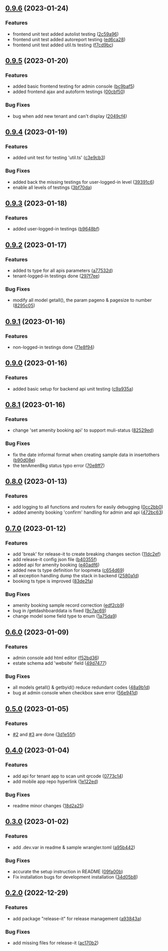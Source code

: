 

## [0.9.6](https://github.com/simonho288/estateman_backend/compare/v0.9.5...v0.9.6) (2023-01-24)


### Features

* frontend unit test added autolist testing ([2c59a96](https://github.com/simonho288/estateman_backend/commit/2c59a9610b88efe279e7dec7bece43e17c790b7d))
* frontend unit test added autoreport testing ([ed6ca28](https://github.com/simonho288/estateman_backend/commit/ed6ca28a759bf9b0e0ad22da0bdddce872594e2d))
* frontend unit test added util.ts testing ([f7cd9bc](https://github.com/simonho288/estateman_backend/commit/f7cd9bc1ceb00bb60aedc476e0f7393bbb4a064d))

## [0.9.5](https://github.com/simonho288/estateman_backend/compare/v0.9.4...v0.9.5) (2023-01-20)


### Features

* added basic frontend testing for admin console ([bc9baf5](https://github.com/simonho288/estateman_backend/commit/bc9baf572db02a2766da6edd89b410a7b1ef6afb))
* added frontend ajax and autoform testings ([00cbf50](https://github.com/simonho288/estateman_backend/commit/00cbf5051bd52481b110011b087610b632c44554))


### Bug Fixes

* bug when add new tenant and can't display ([2049cf4](https://github.com/simonho288/estateman_backend/commit/2049cf410dda91f150c35ef4550e60764d18f051))

## [0.9.4](https://github.com/simonho288/estateman_backend/compare/v0.9.3...v0.9.4) (2023-01-19)


### Features

* added unit test for testing 'util.ts' ([c3e9cb3](https://github.com/simonho288/estateman_backend/commit/c3e9cb3a12a7828896c9c5c470be2eea0a5bee51))


### Bug Fixes

* added back the missing testings for user-logged-in level ([39391c6](https://github.com/simonho288/estateman_backend/commit/39391c6e635a2d044abdd8805327eb3b5a0559c3))
* enable all levels of testings ([3bf70da](https://github.com/simonho288/estateman_backend/commit/3bf70daa03623f56ecf1fe8c1fb40e725f9114f7))

## [0.9.3](https://github.com/simonho288/estateman_backend/compare/v0.9.2...v0.9.3) (2023-01-18)


### Features

* added user-logged-in testings ([b9648bf](https://github.com/simonho288/estateman_backend/commit/b9648bfb62f751c85eb3452b2abe93cf47d4b1f9))

## [0.9.2](https://github.com/simonho288/estateman_backend/compare/v0.9.1...v0.9.2) (2023-01-17)


### Features

* added ts type for all apis parameters ([a77532d](https://github.com/simonho288/estateman_backend/commit/a77532d2d4c8750df49f41a25491460410a83f73))
* tenant-logged-in testings done ([297f7ee](https://github.com/simonho288/estateman_backend/commit/297f7ee9ff846b0c6863f8abd48f78042dbc94b9))


### Bug Fixes

* modify all model getall(), the param pageno & pagesize to number ([8295c05](https://github.com/simonho288/estateman_backend/commit/8295c05f1cc22aa95055eebc97b8a34bc0302c6a))

## [0.9.1](https://github.com/simonho288/estateman_backend/compare/v0.9.0...v0.9.1) (2023-01-16)


### Features

* non-logged-in testings done ([71e8f94](https://github.com/simonho288/estateman_backend/commit/71e8f94a4b6ebdfc0709b5c20c0ccdabd6d35970))

## [0.9.0](https://github.com/simonho288/estateman_backend/compare/v0.8.1...v0.9.0) (2023-01-16)


### Features

* added basic setup for backend api unit testing ([c9a935a](https://github.com/simonho288/estateman_backend/commit/c9a935a0bae588276e42f3f701149e49f66db2f4))

## [0.8.1](https://github.com/simonho288/estateman_backend/compare/v0.8.0...v0.8.1) (2023-01-16)


### Features

* change 'set amenity booking api' to support muli-status ([82529ed](https://github.com/simonho288/estateman_backend/commit/82529ed37c8279ea2d889cf479f8413d31c4dcf8))


### Bug Fixes

* fix the date informal format when creating sample data in insertothers ([b90d08e](https://github.com/simonho288/estateman_backend/commit/b90d08e42e153f77f741b9cade436f6038d6e9bf))
* the tenAmenBkg status typo error ([70e8ff7](https://github.com/simonho288/estateman_backend/commit/70e8ff7254a2757d7cd565fdf37f49afb4764887))

## [0.8.0](https://github.com/simonho288/estateman_backend/compare/v0.7.0...v0.8.0) (2023-01-13)


### Features

* add logging to all functions and routers for easily debugging ([0cc2bb0](https://github.com/simonho288/estateman_backend/commit/0cc2bb033a407f073c00857a173b3c26fc0e3996))
* added amenity booking 'confirm' handling for admin and api ([472bc63](https://github.com/simonho288/estateman_backend/commit/472bc6310f238b1e19eb8d31331075d29658bb8e))

## [0.7.0](https://github.com/simonho288/estateman_backend/compare/v0.6.0...v0.7.0) (2023-01-12)


### Features

* add 'break' for release-it to create breaking changes section ([11dc2ef](https://github.com/simonho288/estateman_backend/commit/11dc2ef90c12abf60967c566d25362f78da59b0d))
* add release-it config json file ([b40355f](https://github.com/simonho288/estateman_backend/commit/b40355fb91a0e5370daf8dd3cb87b806a31e03eb))
* added api for amenity booking ([e40adf6](https://github.com/simonho288/estateman_backend/commit/e40adf691b0d5e05e33a302adb890e44dc675d2d))
* added new ts type definition for loopmeta ([c654d69](https://github.com/simonho288/estateman_backend/commit/c654d69de9520da262329b8be43cecaa67825d89))
* all exception handling dump the stack in backend ([2580a1d](https://github.com/simonho288/estateman_backend/commit/2580a1d2884dd8cbd14e937e3d49d6083fe5ca0b))
* booking ts type is improved ([83de2fa](https://github.com/simonho288/estateman_backend/commit/83de2fa777e0b6398b58b0671a53a15a428280dd))


### Bug Fixes

* amenity booking sample record correction ([edf2cb9](https://github.com/simonho288/estateman_backend/commit/edf2cb96bd100603f7f978e76581e7fc82d9cc59))
* bug in /getdashboarddata is fixed ([9c7ac69](https://github.com/simonho288/estateman_backend/commit/9c7ac69a644d05426aa86c2070addbf085ebb892))
* change model some field type to enum ([1a75da9](https://github.com/simonho288/estateman_backend/commit/1a75da90f552e48198aca30194125b67fbceb8b6))

## [0.6.0](https://github.com/simonho288/estateman_backend/compare/v0.5.0...v0.6.0) (2023-01-09)


### Features

* admin console add html editor ([f52bd36](https://github.com/simonho288/estateman_backend/commit/f52bd362d26a98233219107a2c6e83aa081468c4))
* estate schema add 'website' field ([49d7477](https://github.com/simonho288/estateman_backend/commit/49d7477d7f43b7b514d65760f87b20d8737b3bb9))


### Bug Fixes

* all models getall() & getbyid() reduce redundant codes ([48a9b1d](https://github.com/simonho288/estateman_backend/commit/48a9b1d8fad3449038af33b659a47d14d58b151b))
* bug at admin console when checkbox save error ([56e941d](https://github.com/simonho288/estateman_backend/commit/56e941d5d855d534f913d9188cdc154bc7c38e79))

## [0.5.0](https://github.com/simonho288/estateman_backend/compare/v0.4.0...v0.5.0) (2023-01-05)


### Features

* [#2](https://github.com/simonho288/estateman_backend/issues/2) and [#3](https://github.com/simonho288/estateman_backend/issues/3) are done ([3d1e55f](https://github.com/simonho288/estateman_backend/commit/3d1e55f30aa61d32d18f3f9b9a6bae5cb9e32a5f))

## [0.4.0](https://github.com/simonho288/estateman_backend/compare/v0.3.0...v0.4.0) (2023-01-04)


### Features

* add api for tenant app to scan unit qrcode ([0773c14](https://github.com/simonho288/estateman_backend/commit/0773c14b20311e800a15245f61553176b9f2b7cc))
* add mobile app repo hyperlink ([1e122ed](https://github.com/simonho288/estateman_backend/commit/1e122ed8990fe4e6c3f32dc66f9ad15cb7bd679b))


### Bug Fixes

* readme minor changes ([18d2a25](https://github.com/simonho288/estateman_backend/commit/18d2a25ca91cf5a04c83793d52ee9fce35909c4f))

## [0.3.0](https://github.com/simonho288/estateman_backend/compare/v0.2.0...v0.3.0) (2023-01-02)


### Features

* add .dev.var in readme & sample wrangler.toml ([a95b442](https://github.com/simonho288/estateman_backend/commit/a95b442bd018f9b36d5afbc983b5e1e5c54c0ad4))


### Bug Fixes

* accurate the setup instruction in README ([09fa00b](https://github.com/simonho288/estateman_backend/commit/09fa00b6fba5dc51f253fc3d2e4e586fe42503f7))
* Fix installation bugs for development installation ([34d05b8](https://github.com/simonho288/estateman_backend/commit/34d05b86b26b287dc1bc2961b70be2511cb6f920))

## [0.2.0](https://github.com/simonho288/estateman_backend/compare/v0.1.0...v0.2.0) (2022-12-29)


### Features

* add package "release-it" for release management ([a93843a](https://github.com/simonho288/estateman_backend/commit/a93843a42fde8e51e5b346894fc7e1945068ede8))


### Bug Fixes

* add missing files for release-it ([ac170b2](https://github.com/simonho288/estateman_backend/commit/ac170b2b0e1434fa7544b04c7b73a1983ba65dea))